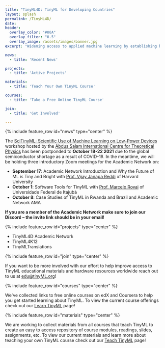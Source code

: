 ```yaml
---
title: "TinyML4D: TinyML for Developing Countries"
layout: splash
permalink: /TinyML4D/
date: 
header:
  overlay_color: "#00A"
  overlay_filter: "0.5"
  overlay_image: /assets/images/banner.jpg
excerpt: "Widening access to applied machine learning by establishing best practices in education."

news: 
  - title: 'Recent News'

projects: 
  - title: 'Active Projects'

materials: 
  - title: 'Teach Your Own TinyML Course'

courses: 
  - title: 'Take a Free Online TinyML Course'

join:
  - title: 'Get Involved'

---
```


{% include feature_row id="news" type="center" %}

The [SciTinyML: Scientific Use of Machine Learning on Low-Power Devices](http://indico.ictp.it/event/9622/) workshop hosted by the [Abdus Salam International Centre for Theoretical Physics](https://www.ictp.it/) has been postponded to **October 18-22 2021** due to the global semiconductor shortage as a result of COVID-19. In the meantime, we will be holding three introductory Zoom meetings for the Academic Network on:
+ **September 17**: Academic Network Introduction and Why the Future of ML is Tiny and Bright with [Prof. Vijay Janapa Reddi](https://scholar.harvard.edu/vijay-janapa-reddi/home) of Harvard University
+ **October 1**: Software Tools for TinyML with [Prof. Marcelo Rovai](https://github.com/Mjrovai) of Universidade Federal de Itajubá
+ **October 8**: Case Studies of TinyML in Rwanda and Brazil and Academic Network AMA

**If you are a member of the Academic Network make sure to join our Discord – the invite link should be in your email!**

{% include feature_row id="projects" type="center" %}

+ TinyML4D Academic Network
+ TinyML4K12
+ TinyMLTranslations

{% include feature_row id="join" type="center" %}

If you want to be more involved with our effort to help improve access to TinyML educational materials and hardware resources worldwide reach out to us at edu@tinyML.org!

{% include feature_row id="courses" type="center" %}

We've collected links to free online courses on edX and Coursera to help you get started learning about TinyML. To view the current course offerings check out our [Learn TinyML](/courses/) page!

{% include feature_row id="materials" type="center" %}

We are working to collect materials from all courses that teach TinyML to create an easy to access repository of course modules, readings, slides, assignments, etc. To view our current materials and learn more about teaching your own TinyML course check out our [Teach TinyML](/teach/) page!